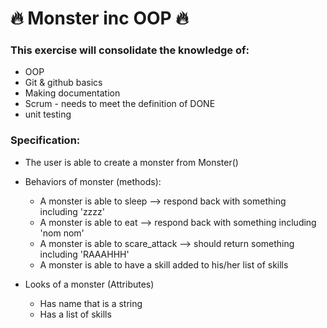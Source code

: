 # :fire:  Monster inc  OOP :fire: 

### This exercise will consolidate the knowledge of:
- OOP
- Git & github basics
- Making documentation
- Scrum - needs to meet the definition of DONE
-  unit testing

### Specification:
- The user is able to create a monster from Monster()
- Behaviors of monster (methods):
    - A monster is able to sleep --> respond back with something including 'zzzz'
    - A monster is able to eat --> respond back with something including 'nom nom'
    - A monster is able to scare_attack --> should return something including 'RAAAHHH'
    - A monster is able to have a skill added to his/her list of skills

- Looks of a monster (Attributes)
    - Has name that is a string
    - Has a list of skills